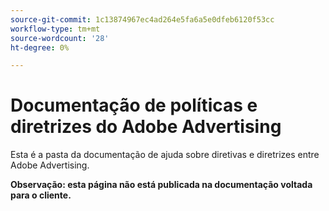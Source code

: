 ```yaml
---
source-git-commit: 1c13874967ec4ad264e5fa6a5e0dfeb6120f53cc
workflow-type: tm+mt
source-wordcount: '28'
ht-degree: 0%

---
```

# Documentação de políticas e diretrizes do Adobe Advertising

Esta é a pasta da documentação de ajuda sobre diretivas e diretrizes entre Adobe Advertising.

**Observação: esta página não está publicada na documentação voltada para o cliente.**
